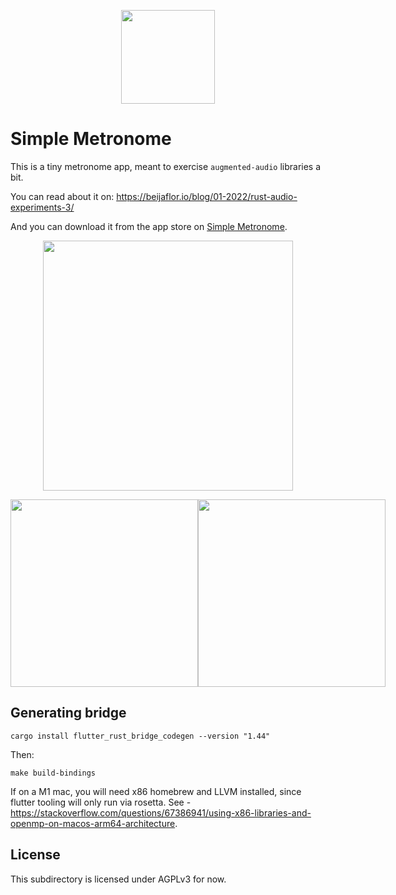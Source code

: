 <p align="center">
  <img src="design/icon.png" width="150" />
</p>

# Simple Metronome

This is a tiny metronome app, meant to exercise `augmented-audio` libraries a bit.

You can read about it on: https://beijaflor.io/blog/01-2022/rust-audio-experiments-3/

And you can download it from the app store on [Simple Metronome](https://apps.apple.com/au/app/simple-metronome/id1604183938?mt=12).

<p align="center">
  <img src="https://github.com/yamadapc/augmented-audio/raw/master/crates/apps/metronome/design/screenshots/01-main.png" width="400" />
</p>

<p align="center" style="display: flex;">
  <img src="https://github.com/yamadapc/augmented-audio/raw/master/crates/apps/metronome/design/screenshots/02-features.png" width="300" />
  <img src="https://github.com/yamadapc/augmented-audio/raw/master/crates/apps/metronome/design/screenshots/03-dark.png" width="300" />
</p>

## Generating bridge
```
cargo install flutter_rust_bridge_codegen --version "1.44"
```

Then:
```
make build-bindings
```

If on a M1 mac, you will need x86 homebrew and LLVM installed, since flutter 
tooling will only run via rosetta. See - https://stackoverflow.com/questions/67386941/using-x86-libraries-and-openmp-on-macos-arm64-architecture.

## License
This subdirectory is licensed under AGPLv3 for now.
